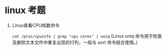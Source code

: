 # linux 考题

1. Linux查看CPU核数命令

    `cat /proc/cpuinfo | grep "cpu cores" | uniq` (Linux uniq 命令用于检查及删除文本文件中重复出现的行列，一般与 sort 命令结合使用。)
